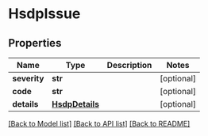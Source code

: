 # HsdpIssue


## Properties
Name | Type | Description | Notes
------------ | ------------- | ------------- | -------------
**severity** | **str** |  | [optional] 
**code** | **str** |  | [optional] 
**details** | [**HsdpDetails**](HsdpDetails.md) |  | [optional] 

[[Back to Model list]](../README.md#documentation-for-models) [[Back to API list]](../README.md#documentation-for-api-endpoints) [[Back to README]](../README.md)


